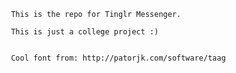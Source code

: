                                                                                                      
     This is the repo for Tinglr Messenger.
     
     This is just a college project :)
     
     
     Cool font from: http://patorjk.com/software/taag
